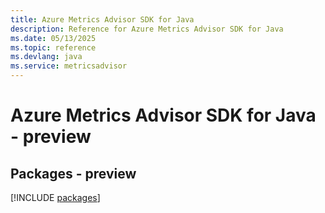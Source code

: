 ```yaml
---
title: Azure Metrics Advisor SDK for Java
description: Reference for Azure Metrics Advisor SDK for Java
ms.date: 05/13/2025
ms.topic: reference
ms.devlang: java
ms.service: metricsadvisor
---
```

# Azure Metrics Advisor SDK for Java - preview
## Packages - preview
[!INCLUDE [packages](metrics-advisor-index.md)]